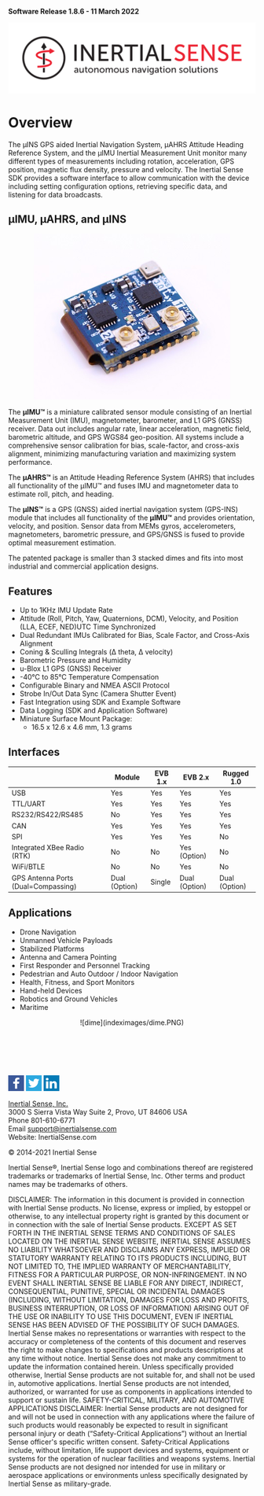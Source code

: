 **Software Release 1.8.6 - 11 March 2022**

<center>

<a href="https://inertialsense.com/">![Logo](user-manual/images/IS_LOGO_BLACK_F02.svg)</a>

</center>

# Overview

The µINS GPS aided Inertial Navigation System, µAHRS Attitude Heading Reference System, and the µIMU Inertial Measurement Unit monitor many different types of measurements including rotation, acceleration, GPS position, magnetic flux density, pressure and velocity. The Inertial Sense SDK provides a software interface to allow communication with the device including setting configuration options, retrieving specific data, and listening for data broadcasts.

## μIMU, μAHRS, and μINS
<center>

![](user-manual/images/uins-3-400w.jpg)

</center>

The **μIMU™** is a miniature calibrated sensor module consisting of an Inertial Measurement Unit (IMU), magnetometer, barometer, and L1 GPS (GNSS) receiver. Data out includes angular rate, linear acceleration, magnetic field, barometric altitude, and GPS WGS84 geo-position. All systems include a comprehensive sensor calibration for bias, scale-factor, and cross-axis alignment, minimizing manufacturing variation and maximizing system performance.

The **μAHRS™** is an Attitude Heading Reference System (AHRS) that includes all functionality of the μIMU™ and fuses IMU and magnetometer data to estimate roll, pitch, and heading.

The **μINS™** is a GPS (GNSS) aided inertial navigation system (GPS-INS) module that includes all functionality of the **μIMU™** and provides orientation, velocity, and position. Sensor data from MEMs gyros, accelerometers, magnetometers, barometric pressure, and GPS/GNSS is fused to provide optimal measurement estimation.

The patented package is smaller than 3 stacked dimes and fits into most industrial and commercial
application designs.

## Features
* Up to 1KHz IMU Update Rate
* Attitude (Roll, Pitch, Yaw, Quaternions, DCM), Velocity, and Position (LLA, ECEF, NED)UTC Time Synchronized
* Dual Redundant IMUs Calibrated for Bias, Scale Factor, and Cross-Axis Alignment
* Coning & Sculling Integrals (Δ theta, Δ velocity)
* Barometric Pressure and Humidity
* u-Blox L1 GPS (GNSS) Receiver
* -40°C to 85°C Temperature Compensation
* Configurable Binary and NMEA ASCII Protocol
* Strobe In/Out Data Sync (Camera Shutter Event)
* Fast Integration using SDK and Example Software
* Data Logging (SDK and Application Software)
* Miniature Surface Mount Package:
  * 16.5 x 12.6 x 4.6 mm, 1.3 grams

## Interfaces

|                                     | Module        | EVB 1.x | EVB 2.x       | Rugged 1.0    |
| ----------------------------------- | ------------- | ------- | ------------- | ------------- |
| USB                                 | Yes           | Yes     | Yes           | Yes           |
| TTL/UART                            | Yes           | Yes     | Yes           | Yes           |
| RS232/RS422/RS485                   | No            | Yes     | Yes           | Yes           |
| CAN                                 | Yes           | Yes     | Yes           | Yes           |
| SPI                                 | Yes           | Yes     | Yes           | No            |
| Integrated XBee Radio (RTK)         | No            | No      | Yes (Option)  | No            |
| WiFi/BTLE                           | No            | No      | Yes           | No            |
| GPS Antenna Ports (Dual=Compassing) | Dual (Option) | Single  | Dual (Option) | Dual (Option) |

## Applications

* Drone Navigation
* Unmanned Vehicle Payloads
* Stabilized Platforms
* Antenna and Camera Pointing
* First Responder and Personnel Tracking
* Pedestrian and Auto Outdoor / Indoor Navigation
* Health, Fitness, and Sport Monitors
* Hand-held Devices
* Robotics and Ground Vehicles
* Maritime

<center>![dime](indeximages/dime.PNG)</center>
<br>
<br>
<br>
<br>
<br>

<a href="https://www.facebook.com/inertialsense">![facebook](indeximages/facebook.png)</a>
<a href="https://twitter.com/inertialsense">![twitter](indeximages/twitter.png)</a>
<a href="https://www.linkedin.com/company/inertial-sense">![linkedin](indeximages/linkedin.png)</a>

<a href="https://inertialsense.com/">Inertial Sense, Inc.</a>
<br>3000 S Sierra Vista Way Suite 2, Provo, UT 84606 USA<br>
Phone 801-610-6771<br>
Email support@inertialsense.com<br>
Website: InertialSense.com<br>

© 2014-2021 Inertial Sense

Inertial Sense®, Inertial Sense logo and combinations thereof are registered trademarks or trademarks of Inertial Sense, Inc. Other terms and product names may be trademarks of others.

DISCLAIMER: The information in this document is provided in connection with Inertial Sense products. No license, express or implied, by estoppel or otherwise, to any intellectual property right is granted by this document or in connection with the sale of Inertial Sense products. EXCEPT AS SET FORTH IN THE INERTIAL SENSE TERMS AND CONDITIONS OF SALES LOCATED ON THE INERTIAL SENSE WEBSITE, INERTIAL SENSE ASSUMES NO LIABILITY WHATSOEVER AND DISCLAIMS ANY EXPRESS, IMPLIED OR STATUTORY WARRANTY RELATING TO ITS PRODUCTS INCLUDING, BUT NOT LIMITED TO, THE IMPLIED WARRANTY OF MERCHANTABILITY, FITNESS FOR A PARTICULAR PURPOSE, OR NON-INFRINGEMENT. IN NO EVENT SHALL INERTIAL SENSE BE LIABLE FOR ANY DIRECT, INDIRECT, CONSEQUENTIAL, PUNITIVE, SPECIAL OR INCIDENTAL DAMAGES (INCLUDING, WITHOUT LIMITATION, DAMAGES FOR LOSS AND PROFITS, BUSINESS INTERRUPTION, OR LOSS OF INFORMATION) ARISING OUT OF THE USE OR INABILITY TO USE THIS DOCUMENT, EVEN IF INERTIAL SENSE HAS BEEN ADVISED OF THE POSSIBILITY OF SUCH DAMAGES. Inertial Sense makes no representations or warranties with respect to the accuracy or completeness of the contents of this document and reserves the right to make changes to specifications and products descriptions at any time without notice. Inertial Sense does not make any commitment to update the information contained herein. Unless specifically provided otherwise, Inertial Sense products are not suitable for, and shall not be used in, automotive applications. Inertial Sense products are not intended, authorized, or warranted for use as components in applications intended to support or sustain life. SAFETY-CRITICAL, MILITARY, AND AUTOMOTIVE APPLICATIONS DISCLAIMER: Inertial Sense products are not designed for and will not be used in connection with any applications where the failure of such products would reasonably be expected to result in significant personal injury or death (“Safety-Critical Applications”) without an Inertial Sense officer's specific written consent. Safety-Critical Applications include, without limitation, life support devices and systems, equipment or systems for the operation of nuclear facilities and weapons systems. Inertial Sense products are not designed nor intended for use in military or aerospace applications or environments unless specifically designated by Inertial Sense as military-grade.
